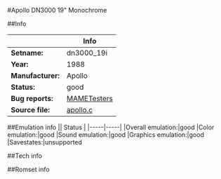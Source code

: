 #Apollo DN3000 19" Monochrome

##Info

||Info|
|-----|-----|
|**Setname:**|dn3000_19i
|**Year:**|1988
|**Manufacturer:**|Apollo
|**Status:**|good
|**Bug reports:**|[MAMETesters](http://mametesters.org/view_all_set.php?type=1&temporary=y&search=apollo.c)
|**Source file:**|[apollo.c](https://github.com/mamedev/mame/blob/master/src/mess/drivers/apollo.c)

##Emulation info
|| Status |
|-----|-----|
|Overall emulation:|good
|Color emulation:|good
|Sound emulation:|good
|Graphics emulation:|good
|Savestates:|unsupported

##Tech info

##Romset info

<!--- START OF EDITED COMMENT DO NOT TOUCH TEXT ABOVE-->
